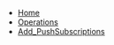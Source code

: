 <!-- docs/Add_PushSubscriptions/_sidebar.md -->

* [Home](/)
* [Operations](/op/)
* [Add_PushSubscriptions](/op/Add_PushSubscriptions/)